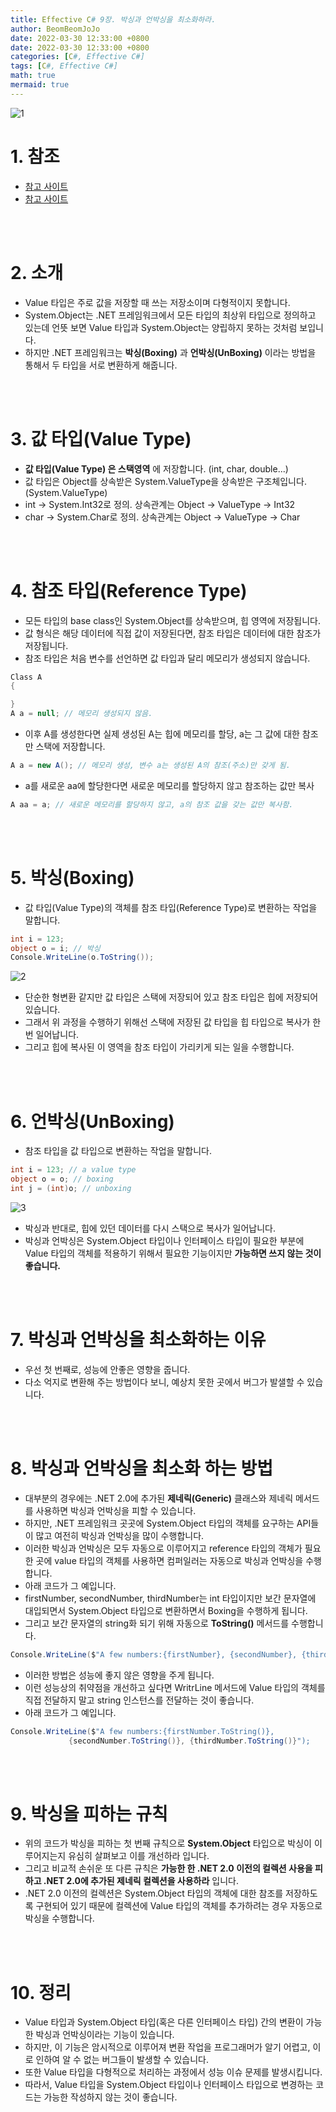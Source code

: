 ```yaml
---
title: Effective C# 9장. 박싱과 언박싱을 최소화하라.
author: BeomBeomJoJo
date: 2022-03-30 12:33:00 +0800
date: 2022-03-30 12:33:00 +0800
categories: [C#, Effective C#]
tags: [C#, Effective C#]
math: true
mermaid: true
---
```


![1](https://user-images.githubusercontent.com/22911504/160802390-fd482e2b-172c-4db3-a5e8-de93ddf84ce0.png)

# **1. 참조**
* [참고 사이트](https://docs.microsoft.com/ko-kr/dotnet/csharp/language-reference/keywords/reference-types)
* [참고 사이트](https://docs.microsoft.com/ko-kr/dotnet/csharp/programming-guide/types/boxing-and-unboxing)

<br>
<br>

# **2. 소개**
* Value 타입은 주로 값을 저장할 때 쓰는 저장소이며 다형적이지 못합니다.
* System.Object는 .NET 프레임워크에서 모든 타입의 최상위 타입으로 정의하고 있는데 언뜻 보면 Value 타입과 System.Object는 양립하지 못하는 것처럼 보입니다.
* 하지만 .NET 프레임워크는 **박싱(Boxing)** 과 **언박싱(UnBoxing)** 이라는 방법을 통해서 두 타입을 서로 변환하게 해줍니다.

<br>
<br>

# **3. 값 타입(Value Type)**
* **값 타입(Value Type) 은 스택영역** 에 저장합니다. (int, char, double...)
* 값 타입은 Object를 상속받은 System.ValueType을 상속받은 구조체입니다. (System.ValueType)
* int -> System.Int32로 정의. 상속관계는 Object -> ValueType -> Int32
* char -> System.Char로 정의. 상속관계는 Object -> ValueType -> Char

<br>
<br>

# **4. 참조 타입(Reference Type)**
* 모든 타입의 base class인 System.Object를 상속받으며, 힙 영역에 저장됩니다.
* 값 형식은 해당 데이터에 직접 값이 저장된다면, 참조 타입은 데이터에 대한 참조가 저장됩니다.
* 참조 타입은 처음 변수를 선언하면 값 타입과 달리 메모리가 생성되지 않습니다.
  
```csharp
Class A
{

}
A a = null; // 메모리 생성되지 않음.
```

* 이후 A를 생성한다면 실제 생성된 A는 힙에 메모리를 할당, a는 그 값에 대한 참조만 스택에 저장합니다.

```csharp
A a = new A(); // 메모리 생성, 변수 a는 생성된 A의 참조(주소)만 갖게 됨.
```

* a를 새로운 aa에 할당한다면 새로운 메모리를 할당하지 않고 참조하는 값만 복사

```csharp
A aa = a; // 새로운 메모리를 할당하지 않고, a의 참조 값을 갖는 값만 복사함.
```
<br>
<br>

# **5. 박싱(Boxing)**
* 값 타입(Value Type)의 객체를 참조 타입(Reference Type)로 변환하는 작업을 말합니다.

```csharp
int i = 123;
object o = i; // 박싱
Console.WriteLine(o.ToString());
```

![2](https://user-images.githubusercontent.com/22911504/160804092-88a5df49-4402-4504-aff4-318c8069f3e9.png)

* 단순한 형변환 같지만 값 타입은 스택에 저장되어 있고 참조 타입은 힙에 저장되어 있습니다.
* 그래서 위 과정을 수행하기 위해선 스택에 저장된 값 타입을 힙 타입으로 복사가 한번 일어납니다.
* 그리고 힙에 복사된 이 영역을 참조 타입이 가리키게 되는 일을 수행합니다.

<br>
<br>

# **6. 언박싱(UnBoxing)**
* 참조 타입을 값 타입으로 변환하는 작업을 말합니다.
  
```csharp
int i = 123; // a value type
object o = o; // boxing
int j = (int)o; // unboxing
```

![3](https://user-images.githubusercontent.com/22911504/160804100-702bd68a-3b56-479e-9ec7-76eb7541a736.png)

* 박싱과 반대로, 힙에 있던 데이터를 다시 스택으로 복사가 일어납니다.
* 박싱과 언박싱은 System.Object 타입이나 인터페이스 타입이 필요한 부분에 Value 타입의 객체를 적용하기 위해서 필요한 기능이지만 **가능하면 쓰지 않는 것이 좋습니다.**

<br>
<br>

# **7. 박싱과 언박싱을 최소화하는 이유**
* 우선 첫 번째로, 성능에 안좋은 영향을 줍니다.
* 다소 억지로 변환해 주는 방법이다 보니, 예상치 못한 곳에서 버그가 발샐할 수 있습니다.

<br>
<br>

# **8. 박싱과 언박싱을 최소화 하는 방법**
* 대부분의 경우에는 .NET 2.0에 추가된 **제네릭(Generic)** 클래스와 제네릭 메서드를 사용하면 박싱과 언박싱을 피할 수 있습니다.
* 하지만, .NET 프레임워크 곳곳에 System.Object 타입의 객체를 요구하는 API들이 많고 여전히 박싱과 언박싱을 많이 수행합니다.
* 이러한 박싱과 언박싱은 모두 자동으로 이루어지고 reference 타입의 객체가 필요한 곳에 value 타입의 객체를 사용하면 컴퍼일러는 자동으로 박싱과 언박싱을 수행합니다.
* 아래 코드가 그 예입니다.
* firstNumber, secondNumber, thirdNumber는 int 타입이지만 보간 문자열에 대입되면서 System.Object 타입으로 변환하면서 Boxing을 수행하게 됩니다.
* 그리고 보간 문자열의 string화 되기 위해 자동으로 **ToString()** 메서드를 수행합니다.

```csharp
Console.WriteLine($"A few numbers:{firstNumber}, {secondNumber}, {thirdNumber}");
```

* 이러한 방법은 성능에 좋지 않은 영향을 주게 됩니다.
* 이런 성능상의 취약점을 개선하고 싶다면 WritrLine 메서드에 Value 타입의 객체를 직접 전달하지 말고 string 인스턴스를 전달하는 것이 좋습니다.
* 아래 코드가 그 예입니다.

```csharp
Console.WriteLine($"A few numbers:{firstNumber.ToString()}, 
             {secondNumber.ToString()}, {thirdNumber.ToString()}");
```

<br>
<br>

# **9. 박싱을 피하는 규칙**
* 위의 코드가 박싱을 피하는 첫 번째 규칙으로 **System.Object** 타입으로 박싱이 이루어지는지 유심히 살펴보고 이를 개선하라 입니다.
* 그리고 비교적 손쉬운 또 다른 규칙은 **가능한 한 .NET 2.0 이전의 컬렉션 사용을 피하고 .NET 2.0에 추가된 제네릭 컬렉션을 사용하라** 입니다.
* .NET 2.0 이전의 컬렉션은 System.Object 타입의 객체에 대한 참조를 저장하도록 구현되어 있기 때문에 컬렉션에 Value 타입의 객체를 추가하려는 경우 자동으로 박싱을 수행합니다.

<br>
<br>

# **10. 정리**
* Value 타입과 System.Object 타입(혹은 다른 인터페이스 타입) 간의 변환이 가능한 박싱과 언박싱이라는 기능이 있습니다.
* 하지만, 이 기능은 암시적으로 이루어져 변환 작업을 프로그래머가 알기 어렵고, 이로 인하여 알 수 없는 버그들이 발생할 수 있습니다.
* 또한 Value 타입을 다형적으로 처리하는 과정에서 성능 이슈 문제를 발생시킵니다.
* 따라서, Value 타입을 System.Object 타입이나 인터페이스 타입으로 변경하는 코드는 가능한 작성하지 않는 것이 좋습니다.

<br>
<br>
